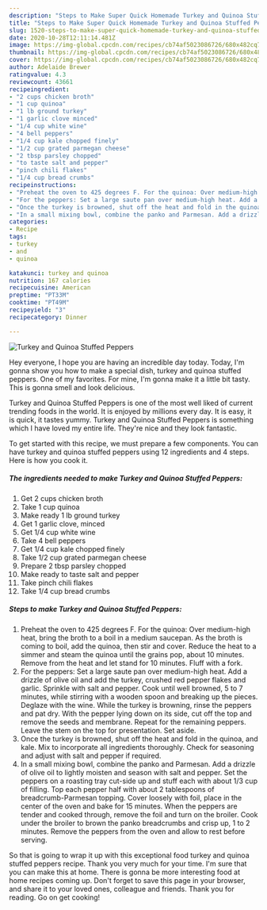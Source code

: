 ```yaml
---
description: "Steps to Make Super Quick Homemade Turkey and Quinoa Stuffed Peppers"
title: "Steps to Make Super Quick Homemade Turkey and Quinoa Stuffed Peppers"
slug: 1520-steps-to-make-super-quick-homemade-turkey-and-quinoa-stuffed-peppers
date: 2020-10-28T12:11:14.481Z
image: https://img-global.cpcdn.com/recipes/cb74af5023086726/680x482cq70/turkey-and-quinoa-stuffed-peppers-recipe-main-photo.jpg
thumbnail: https://img-global.cpcdn.com/recipes/cb74af5023086726/680x482cq70/turkey-and-quinoa-stuffed-peppers-recipe-main-photo.jpg
cover: https://img-global.cpcdn.com/recipes/cb74af5023086726/680x482cq70/turkey-and-quinoa-stuffed-peppers-recipe-main-photo.jpg
author: Adelaide Brewer
ratingvalue: 4.3
reviewcount: 43661
recipeingredient:
- "2 cups chicken broth"
- "1 cup quinoa"
- "1 lb ground turkey"
- "1 garlic clove minced"
- "1/4 cup white wine"
- "4 bell peppers"
- "1/4 cup kale chopped finely"
- "1/2 cup grated parmegan cheese"
- "2 tbsp parsley chopped"
- "to taste salt and pepper"
- "pinch chili flakes"
- "1/4 cup bread crumbs"
recipeinstructions:
- "Preheat the oven to 425 degrees F. For the quinoa: Over medium-high heat, bring the broth to a boil in a medium saucepan. As the broth is coming to boil, add the quinoa, then stir and cover. Reduce the heat to a simmer and steam the quinoa until the grains pop, about 10 minutes. Remove from the heat and let stand for 10 minutes. Fluff with a fork."
- "For the peppers: Set a large saute pan over medium-high heat. Add a drizzle of olive oil and add the turkey, crushed red pepper flakes and garlic. Sprinkle with salt and pepper. Cook until well browned, 5 to 7 minutes, while stirring with a wooden spoon and breaking up the pieces. Deglaze with the wine. While the turkey is browning, rinse the peppers and pat dry. With the pepper lying down on its side, cut off the top and remove the seeds and membrane. Repeat for the remaining peppers. Leave the stem on the top for presentation. Set aside."
- "Once the turkey is browned, shut off the heat and fold in the quinoa, and kale. Mix to incorporate all ingredients thoroughly. Check for seasoning and adjust with salt and pepper if required."
- "In a small mixing bowl, combine the panko and Parmesan. Add a drizzle of olive oil to lightly moisten and season with salt and pepper. Set the peppers on a roasting tray cut-side up and stuff each with about 1/3 cup of filling. Top each pepper half with about 2 tablespoons of breadcrumb-Parmesan topping. Cover loosely with foil, place in the center of the oven and bake for 15 minutes. When the peppers are tender and cooked through, remove the foil and turn on the broiler. Cook under the broiler to brown the panko breadcrumbs and crisp up, 1 to 2 minutes. Remove the peppers from the oven and allow to rest before serving."
categories:
- Recipe
tags:
- turkey
- and
- quinoa

katakunci: turkey and quinoa 
nutrition: 167 calories
recipecuisine: American
preptime: "PT33M"
cooktime: "PT49M"
recipeyield: "3"
recipecategory: Dinner

---
```



![Turkey and Quinoa Stuffed Peppers](https://img-global.cpcdn.com/recipes/cb74af5023086726/680x482cq70/turkey-and-quinoa-stuffed-peppers-recipe-main-photo.jpg)

Hey everyone, I hope you are having an incredible day today. Today, I'm gonna show you how to make a special dish, turkey and quinoa stuffed peppers. One of my favorites. For mine, I'm gonna make it a little bit tasty. This is gonna smell and look delicious.

Turkey and Quinoa Stuffed Peppers is one of the most well liked of current trending foods in the world. It is enjoyed by millions every day. It is easy, it is quick, it tastes yummy. Turkey and Quinoa Stuffed Peppers is something which I have loved my entire life. They're nice and they look fantastic.




To get started with this recipe, we must prepare a few components. You can have turkey and quinoa stuffed peppers using 12 ingredients and 4 steps. Here is how you cook it.

<!--inarticleads1-->

##### The ingredients needed to make Turkey and Quinoa Stuffed Peppers:

1. Get 2 cups chicken broth
1. Take 1 cup quinoa
1. Make ready 1 lb ground turkey
1. Get 1 garlic clove, minced
1. Get 1/4 cup white wine
1. Take 4 bell peppers
1. Get 1/4 cup kale chopped finely
1. Take 1/2 cup grated parmegan cheese
1. Prepare 2 tbsp parsley chopped
1. Make ready to taste salt and pepper
1. Take pinch chili flakes
1. Take 1/4 cup bread crumbs




<!--inarticleads2-->

##### Steps to make Turkey and Quinoa Stuffed Peppers:

1. Preheat the oven to 425 degrees F. For the quinoa: Over medium-high heat, bring the broth to a boil in a medium saucepan. As the broth is coming to boil, add the quinoa, then stir and cover. Reduce the heat to a simmer and steam the quinoa until the grains pop, about 10 minutes. Remove from the heat and let stand for 10 minutes. Fluff with a fork.
1. For the peppers: Set a large saute pan over medium-high heat. Add a drizzle of olive oil and add the turkey, crushed red pepper flakes and garlic. Sprinkle with salt and pepper. Cook until well browned, 5 to 7 minutes, while stirring with a wooden spoon and breaking up the pieces. Deglaze with the wine. While the turkey is browning, rinse the peppers and pat dry. With the pepper lying down on its side, cut off the top and remove the seeds and membrane. Repeat for the remaining peppers. Leave the stem on the top for presentation. Set aside.
1. Once the turkey is browned, shut off the heat and fold in the quinoa, and kale. Mix to incorporate all ingredients thoroughly. Check for seasoning and adjust with salt and pepper if required.
1. In a small mixing bowl, combine the panko and Parmesan. Add a drizzle of olive oil to lightly moisten and season with salt and pepper. Set the peppers on a roasting tray cut-side up and stuff each with about 1/3 cup of filling. Top each pepper half with about 2 tablespoons of breadcrumb-Parmesan topping. Cover loosely with foil, place in the center of the oven and bake for 15 minutes. When the peppers are tender and cooked through, remove the foil and turn on the broiler. Cook under the broiler to brown the panko breadcrumbs and crisp up, 1 to 2 minutes. Remove the peppers from the oven and allow to rest before serving.




So that is going to wrap it up with this exceptional food turkey and quinoa stuffed peppers recipe. Thank you very much for your time. I'm sure that you can make this at home. There is gonna be more interesting food at home recipes coming up. Don't forget to save this page in your browser, and share it to your loved ones, colleague and friends. Thank you for reading. Go on get cooking!
